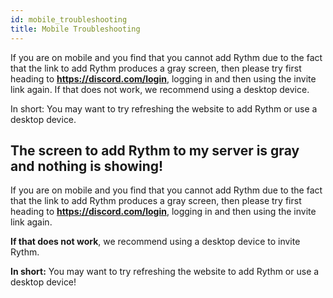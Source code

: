```yaml
---
id: mobile_troubleshooting
title: Mobile Troubleshooting
---
```


If you are on mobile and you find that you cannot add Rythm due to the fact that the link to add Rythm produces a gray screen, then please try first heading to **https://discord.com/login**, logging in and then using the invite link again.
If that does not work, we recommend using a desktop device.

In short: You may want to try refreshing the website to add Rythm or use a desktop device.

## The screen to add Rythm to my server is gray and nothing is showing!
If you are on mobile and you find that you cannot add Rythm due to the fact that the link to add Rythm produces a gray screen, then please try first heading to **https://discord.com/login**, logging in and then using the invite link again.

**If that does not work**, we recommend using a desktop device to invite Rythm.

**In short:** You may want to try refreshing the website to add Rythm or use a desktop device!